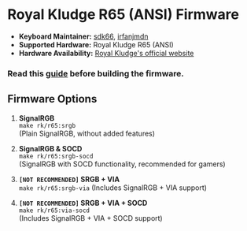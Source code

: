 # Royal Kludge R65 (ANSI) Firmware

* **Keyboard Maintainer:** [sdk66](https://github.com/sdk66), [irfanjmdn](https://github.com/irfanjmdn)
* **Supported Hardware:** Royal Kludge R65 (ANSI)
* **Hardware Availability:** [Royal Kludge's official website](http://www.rkgaming.com)

### Read this [guide](https://github.com/irfanjmdn/royalkludge-r65#guide) before building the firmware. 

## Firmware Options

1. **SignalRGB**  
   `make rk/r65:srgb`  
   (Plain SignalRGB, without added features)

1. **SignalRGB & SOCD**  
   `make rk/r65:srgb-socd`  
   (SignalRGB with SOCD functionality, recommended for gamers)

2. **`[NOT RECOMMENDED]` SRGB + VIA**  
   `make rk/r65:srgb-via`
   (Includes SignalRGB + VIA support)

3. **`[NOT RECOMMENDED]` SRGB + VIA + SOCD**  
   `make rk/r65:via-socd`  
   (Includes SignalRGB + VIA + SOCD support)
